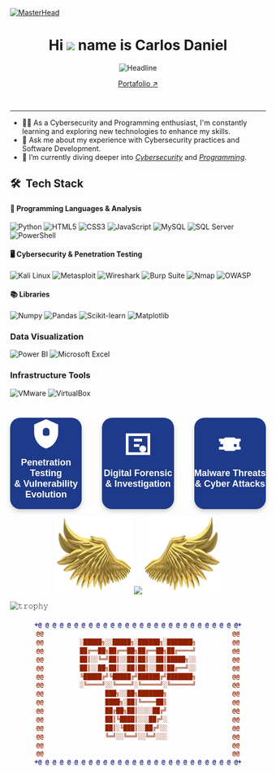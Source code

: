 [![MasterHead](https://i.pinimg.com/originals/77/ca/a3/77caa32884d735d439ade45ba37feaf2.gif)](https://arjuncvinod.github.io)
<h1 align="center">Hi <img src="https://media.giphy.com/media/hvRJCLFzcasrR4ia7z/giphy.gif" width="35"> name is Carlos Daniel</h1>

<div align="center">
  <img src="https://readme-typing-svg.herokuapp.com?color=%236FDA44&size=32&center=true&vCenter=true&width=1200&height=50&lines=Cybersecurity+%7C+Data+Analyst+%7C+Python+%7C+Testing+%7C+Penetration&duration=1500&pause=1000&repeat=false" alt="Headline" />
</div>

<p align="center">
  <a href="">Portafolio ↗️</a>
</p>

<p align="center">
  <a href="https://github.com/Abdalrahman-Alhamod/">
    <img align="center" alt="" src="https://visitor-badge.laobi.icu/badge?page_id=Abdalrahman-Alhamod.Abdalrahman-Alhamod">
  </a>
</p>

---

- 👨‍💻 As a Cybersecurity and Programming enthusiast, I'm constantly learning and exploring new technologies to enhance my skills.
- 💬 Ask me about my experience with Cybersecurity practices and Software Development.
- 🌱 I’m currently diving deeper into _[Cybersecurity](https://www.coursera.org/browse/information-technology/cybersecurity)_ and _[Programming](https://www.codecademy.com/catalog/subject/computer-science)_.

## 🛠 &nbsp;Tech Stack

#### 🔧 Programming Languages & Analysis

![Python](https://img.shields.io/badge/Python-%2314354C.svg?style=for-the-badge&logo=python&logoColor=white)
![HTML5](https://img.shields.io/badge/html5-%23E34F26.svg?style=for-the-badge&logo=html5&logoColor=white)
![CSS3](https://img.shields.io/badge/css3-%231572B6.svg?style=for-the-badge&logo=css3&logoColor=white)
![JavaScript](https://img.shields.io/badge/JavaScript-%23323330.svg?style=for-the-badge&logo=javascript&logoColor=F7DF1E)
![MySQL](https://img.shields.io/badge/MySQL-%2300f.svg?style=for-the-badge&logo=mysql&logoColor=white)
![SQL Server](https://img.shields.io/badge/SQL%20Server-%23CC2927.svg?style=for-the-badge&logo=microsoftsqlserver&logoColor=white)
![PowerShell](https://img.shields.io/badge/PowerShell-%235391FE.svg?style=for-the-badge&logo=powershell&logoColor=white)


#### 🖥️ Cybersecurity & Penetration Testing

![Kali Linux](https://img.shields.io/badge/Kali_Linux-557C94?style=for-the-badge&logo=kalilinux&logoColor=white)
![Metasploit](https://img.shields.io/badge/Metasploit-FF6C37?style=for-the-badge&logo=metasploit&logoColor=white)
![Wireshark](https://img.shields.io/badge/Wireshark-1A7FC1?style=for-the-badge&logo=wireshark&logoColor=white)
![Burp Suite](https://img.shields.io/badge/Burp_Suite-000000?style=for-the-badge&logo=burpsuite&logoColor=white)
![Nmap](https://img.shields.io/badge/Nmap-0D9EFF?style=for-the-badge&logo=nmap&logoColor=white)
![OWASP](https://img.shields.io/badge/OWASP-FF7800?style=for-the-badge&logo=owasp&logoColor=white)

#### 📚 Libraries

![Numpy](https://img.shields.io/badge/NumPy-%23013243.svg?style=for-the-badge&logo=numpy&logoColor=white)
![Pandas](https://img.shields.io/badge/Pandas-%23150458.svg?style=for-the-badge&logo=pandas&logoColor=white)
![Scikit-learn](https://img.shields.io/badge/scikit--learn-%23F7931E.svg?style=for-the-badge&logo=scikit-learn&logoColor=white)
![Matplotlib](https://img.shields.io/badge/Matplotlib-%23E20000.svg?style=for-the-badge&logo=matplotlib&logoColor=white)

### Data Visualization

![Power BI](https://img.shields.io/badge/Power_BI-F2C811?style=for-the-badge&logo=microsoftpowerbi&logoColor=black)
![Microsoft Excel](https://img.shields.io/badge/Microsoft_Excel-217346?style=for-the-badge&logo=microsoft-excel&logoColor=white)

### Infrastructure Tools

![VMware](https://img.shields.io/badge/VMware-607078?style=for-the-badge&logo=vmware&logoColor=white)
![VirtualBox](https://img.shields.io/badge/VirtualBox-183A61?style=for-the-badge&logo=virtualbox&logoColor=white)


<div style="display: flex; justify-content: center; gap: 40px; margin-top: 40px;">

  <!-- Cuadro 1 -->
  <div style="background-color:#1E3A8A; width: 180px; height: 180px; border-radius: 20px; 
              display: flex; flex-direction: column; align-items: center; justify-content: center; 
              color: white; font-family: Arial, sans-serif; box-shadow: 0 4px 8px rgba(0,0,0,0.2);">
    <!-- Icono: Penetration testing/hacking (shield with lock) -->
    <svg xmlns="http://www.w3.org/2000/svg" fill="white" height="64" width="64" viewBox="0 0 24 24">
      <path d="M12 1L3 5v6c0 5.55 3.84 10.74 9 12 5.16-1.26 9-6.45 9-12V5l-9-4zM9.5 12v-2a2.5 2.5 0 115 0v2a1.5 1.5 0 01-1.5 1.5h-2A1.5 1.5 0 019.5 12z"/>
    </svg>
    <h3 style="margin-top: 15px; font-size: 18px; text-align: center;">
      Penetration Testing<br>& Vulnerability Evolution
    </h3>
  </div>

  <!-- Cuadro 2 -->
  <div style="background-color:#1E3A8A; width: 180px; height: 180px; border-radius: 20px; 
              display: flex; flex-direction: column; align-items: center; justify-content: center; 
              color: white; font-family: Arial, sans-serif; box-shadow: 0 4px 8px rgba(0,0,0,0.2);">
    <!-- Icono: Forensic analysis (magnifying glass on document) -->
    <svg xmlns="http://www.w3.org/2000/svg" fill="white" height="64" width="64" viewBox="0 0 24 24">
      <path d="M3 4v16h18V4H3zm16 14H5V6h14v12zM9 8h6v2H9V8zm0 4h4v2H9v-2z"/>
      <circle cx="15.5" cy="15.5" r="2.5"/>
    </svg>
    <h3 style="margin-top: 15px; font-size: 18px; text-align: center;">
      Digital Forensic<br>& Investigation
    </h3>
  </div>

  <!-- Cuadro 3 -->
  <div style="background-color:#1E3A8A; width: 180px; height: 180px; border-radius: 20px; 
              display: flex; flex-direction: column; align-items: center; justify-content: center; 
              color: white; font-family: Arial, sans-serif; box-shadow: 0 4px 8px rgba(0,0,0,0.2);">
    <!-- Icono: Malware & cyber threats (bug/insect icon) -->
    <svg xmlns="http://www.w3.org/2000/svg" fill="white" height="64" width="64" viewBox="0 0 24 24">
      <path d="M20 8h-3.586l-1-1H8.586l-1 1H4v2h1v4H4v2h3.586l1 1h6.828l1-1H20v-2h-1v-4h1V8zM7 14H5v-2h2v2zm10 0h-2v-2h2v2z"/>
    </svg>
    <h3 style="margin-top: 15px; font-size: 18px; text-align: center;">
      Malware Threats<br>& Cyber Attacks
    </h3>
  </div>

</div>


<p align="center">
  <img height="150" width="150" src="https://github.com/GovindSingh9447/GovindSingh9447/blob/main/WEBP/left.webp">
  <img align="center" src="https://github-readme-streak-stats.herokuapp.com/?user=Govindsingh9447&theme=dark&hide_border=true"/>
  <img height="150" width="150" src="https://github.com/GovindSingh9447/GovindSingh9447/blob/main/WEBP/right.webp">
</p>

![𝚝𝚛𝚘𝚙𝚑𝚢](https://github-profile-trophy.vercel.app/?username=GovindSingh9447&column=9&margin-w=15&margin-h=15&no-bg=true&no-frame=true&theme=juicyfresh)


<h4 align="center">
 
```diff
+@ @ @ @ @ @ @ @ @ @ @ @ @ @ @ @ @ @ @ @ @ @ @ @ @ @ @ @+
@@                                                    @@
@@          ░█████╗░░█████╗░██████╗░███████╗          @@
@@          ██╔══██╗██╔══██╗██╔══██╗██╔════╝          @@
@@          ██║░░╚═╝██║░░██║██║░░██║█████╗░░          @@
@@          ██║░░██╗██║░░██║██║░░██║██╔══╝░░          @@
@@          ╚█████╔╝╚█████╔╝██████╔╝███████╗          @@
@@          ░╚════╝░░╚════╝░╚═════╝░╚══════╝          @@
@@                 ███╗░░██╗███████╗                  @@
@@                 ████╗░██║╚════██║                  @@
@@                 ██╔██╗██║░░░░██╔╝                  @@
@@                 ██║╚████║░░░██╔╝░                  @@
@@                 ██║░╚███║░░██╔╝░░                  @@
@@                 ╚═╝░░╚══╝░░╚═╝░░░                  @@
@@                                                    @@
@@                                                    @@
+@ @ @ @ @ @ @ @ @ @ @ @ @ @ @ @ @ @ @ @ @ @ @ @ @ @ @ @+
